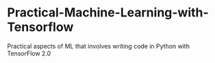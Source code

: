 # Practical-Machine-Learning-with-Tensorflow
Practical aspects of ML that involves writing code in Python with TensorFlow 2.0
